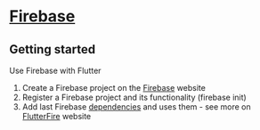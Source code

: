 # [Firebase](https://firebase.google.com/?gclid=CjwKCAjwjbCDBhAwEiwAiudByx5Grv9YXBmQPBiPN6X0LvsQuYK3R8i7GCxCgh31CXkP_1vfSuz9exoC_ewQAvD_BwE&gclsrc=aw.ds)

## Getting started

Use Firebase with Flutter

 1. Create a Firebase project on the [Firebase](https://console.firebase.google.com/) website
 2. Register a Firebase project and its functionality (firebase init)
 3. Add last Firebase [dependencies](./Framework/Flutter/Flutter.md) and uses them - see more on [FlutterFire](https://firebase.flutter.dev/docs/overview/) website


